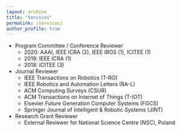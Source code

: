```yaml
---
layout: archive
title: "Services"
permalink: /services/
author_profile: true
---
```


* Program Committee / Conference Reviewer
  * 2020: AAAI, IEEE ICRA (2), IEEE IROS (1), ICITEE (1)
  * 2019: IEEE ICRA (1)
  * 2018: ICITEE (3)
* Journal Reviewer
  * IEEE Transactions on Robotics (T-RO)
  * IEEE Robotics and Automation Letters (RA-L)
  * ACM Computing Surveys (CSUR)
  * ACM Transactions on Internet of Things (T-IOT)
  * Elsevier Future Generation Computer Systems (FGCS)
  * Springer Journal of Intelligent & Robotic Systems (JINT)
* Research Grant Reviewer
  * External Reviewer for National Science Centre (NSC), Poland
